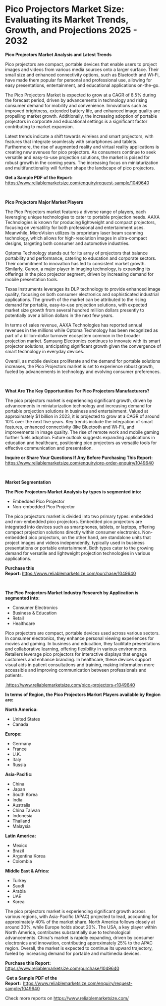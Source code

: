 <p><h1>Pico Projectors Market Size: Evaluating its Market Trends, Growth, and Projections 2025 - 2032</h1></p><p><strong>Pico Projectors Market Analysis and Latest Trends</strong></p>
<p><p>Pico projectors are compact, portable devices that enable users to project images and videos from various media sources onto a larger surface. Their small size and enhanced connectivity options, such as Bluetooth and Wi-Fi, have made them popular for personal and professional use, allowing for easy presentations, entertainment, and educational applications on-the-go.</p><p>The Pico Projectors Market is expected to grow at a CAGR of 8.5% during the forecast period, driven by advancements in technology and rising consumer demand for mobility and convenience. Innovations such as improved brightness, extended battery life, and enhanced image quality are propelling market growth. Additionally, the increasing adoption of portable projectors in corporate and educational settings is a significant factor contributing to market expansion.</p><p>Latest trends indicate a shift towards wireless and smart projectors, with features that integrate seamlessly with smartphones and tablets. Furthermore, the rise of augmented reality and virtual reality applications is creating new avenues for pico projectors. As consumers continue to seek versatile and easy-to-use projection solutions, the market is poised for robust growth in the coming years. The increasing focus on miniaturization and multifunctionality will further shape the landscape of pico projectors.</p></p>
<p><strong>Get a Sample PDF of the Report:&nbsp;</strong> <a href="https://www.reliablemarketsize.com/enquiry/request-sample/1049640?utm_campaign=3092&utm_medium=2&utm_source=Github&utm_content=ia&utm_term=06042025&utm_id=pico-projectors">https://www.reliablemarketsize.com/enquiry/request-sample/1049640</a></p>
<p>&nbsp;</p>
<p><strong>Pico Projectors Major Market Players</strong></p>
<p><p>The Pico Projectors market features a diverse range of players, each leveraging unique technologies to cater to portable projection needs. AAXA Technologies is known for producing lightweight and compact projectors, focusing on versatility for both professional and entertainment uses. Meanwhile, MicroVision utilizes its proprietary laser beam scanning technology, which allows for high-resolution images in ultra-compact designs, targeting both consumer and automotive industries.</p><p>Optoma Technology stands out for its array of projectors that balance portability and performance, catering to education and corporate sectors. Their commitment to innovation has led to consistent market growth. Similarly, Canon, a major player in imaging technology, is expanding its offerings in the pico projector segment, driven by increasing demand for mobile presentation tools.</p><p>Texas Instruments leverages its DLP technology to provide enhanced image quality, focusing on both consumer electronics and sophisticated industrial applications. The growth of the market can be attributed to the rising demand for portable, easy-to-use projection solutions, with expected market size growth from several hundred million dollars presently to potentially over a billion dollars in the next few years.</p><p>In terms of sales revenue, AAXA Technologies has reported annual revenues in the millions while Optoma Technology has been recognized as part of a billion-dollar turnover ecosystem common in the broader projection market. Samsung Electronics continues to innovate with its smart projector solutions, anticipating significant growth given the convergence of smart technology in everyday devices.</p><p>Overall, as mobile devices proliferate and the demand for portable solutions increases, the Pico Projectors market is set to experience robust growth, fueled by advancements in technology and evolving consumer preferences.</p></p>
<p>&nbsp;</p>
<p><strong>What Are The Key Opportunities For Pico Projectors Manufacturers?</strong></p>
<p><p>The pico projectors market is experiencing significant growth, driven by advancements in miniaturization technology and increasing demand for portable projection solutions in business and entertainment. Valued at approximately $1 billion in 2023, it is projected to grow at a CAGR of around 10% over the next five years. Key trends include the integration of smart features, enhanced connectivity (like Bluetooth and Wi-Fi), and improvements in image quality. The rise of remote work and mobile gaming further fuels adoption. Future outlook suggests expanding applications in education and healthcare, positioning pico projectors as versatile tools for effective communication and presentation.</p></p>
<p><strong>Inquire or Share Your Questions If Any Before Purchasing This Report:</strong> <a href="https://www.reliablemarketsize.com/enquiry/pre-order-enquiry/1049640?utm_campaign=3092&utm_medium=2&utm_source=Github&utm_content=ia&utm_term=06042025&utm_id=pico-projectors">https://www.reliablemarketsize.com/enquiry/pre-order-enquiry/1049640</a></p>
<p>&nbsp;</p>
<p><strong>Market Segmentation</strong></p>
<p><strong>The Pico Projectors Market Analysis by types is segmented into:</strong></p>
<p><ul><li>Embedded Pico Projector</li><li>Non-embedded Pico Projector</li></ul></p>
<p><p>The pico projectors market is divided into two primary types: embedded and non-embedded pico projectors. Embedded pico projectors are integrated into devices such as smartphones, tablets, or laptops, offering compact projection solutions directly within consumer electronics. Non-embedded pico projectors, on the other hand, are standalone units that project images and videos independently, typically used in business presentations or portable entertainment. Both types cater to the growing demand for versatile and lightweight projection technologies in various applications.</p></p>
<p><strong>Purchase this Report:&nbsp;</strong><a href="https://www.reliablemarketsize.com/purchase/1049640?utm_campaign=3092&utm_medium=2&utm_source=Github&utm_content=ia&utm_term=06042025&utm_id=pico-projectors">https://www.reliablemarketsize.com/purchase/1049640</a></p>
<p>&nbsp;</p>
<p><strong>The Pico Projectors Market Industry Research by Application is segmented into:</strong></p>
<p><ul><li>Consumer Electronics</li><li>Business & Education</li><li>Retail</li><li>Healthcare</li></ul></p>
<p><p>Pico projectors are compact, portable devices used across various sectors. In consumer electronics, they enhance personal viewing experiences for movies and gaming. In business and education, they facilitate presentations and collaborative learning, offering flexibility in various environments. Retailers leverage pico projectors for interactive displays that engage customers and enhance branding. In healthcare, these devices support visual aids in patient consultations and training, making information more accessible and improving communication between professionals and patients.</p></p>
<p><a href="https://www.reliablemarketsize.com/pico-projectors-r1049640?utm_campaign=3092&utm_medium=2&utm_source=Github&utm_content=ia&utm_term=06042025&utm_id=pico-projectors">&nbsp;https://www.reliablemarketsize.com/pico-projectors-r1049640</a></p>
<p><strong>In terms of Region, the Pico Projectors Market Players available by Region are:</strong></p>
<p>
    <p> <strong> North America: </strong>
        <ul>
            <li>United States</li>
            <li>Canada</li>
        </ul>
        </p> 
    <p> <strong> Europe: </strong>
        <ul>
            <li>Germany</li>
            <li>France</li>
            <li>U.K.</li>
            <li>Italy</li>
            <li>Russia</li>
        </ul>
        </p> 
    <p> <strong> Asia-Pacific: </strong>
        <ul>
            <li>China</li>
            <li>Japan</li>
            <li>South Korea</li>
            <li>India</li>
            <li>Australia</li>
            <li>China Taiwan</li>
            <li>Indonesia</li>
            <li>Thailand</li>
            <li>Malaysia</li>
        </ul>
        </p> 
    <p> <strong> Latin America: </strong>
        <ul>
            <li>Mexico</li>
            <li>Brazil</li>
            <li>Argentina Korea</li>
            <li>Colombia</li>
        </ul>
        </p> 
    <p> <strong> Middle East & Africa: </strong>
        <ul>
            <li>Turkey</li>
            <li>Saudi</li>
            <li>Arabia</li>
            <li>UAE</li>
            <li>Korea</li>
        </ul>
    </p>
    </p>
<p><p>The pico projectors market is experiencing significant growth across various regions, with Asia-Pacific (APAC) projected to lead, accounting for approximately 40% of the market share. North America follows closely at around 30%, while Europe holds about 20%. The USA, a key player within North America, contributes substantially due to technological advancements. China's market is rapidly expanding, driven by consumer electronics and innovation, contributing approximately 25% to the APAC region. Overall, the market is expected to continue its upward trajectory, fueled by increasing demand for portable and multimedia devices.</p></p>
<p><strong>Purchase this Report: </strong><a href="https://www.reliablemarketsize.com/purchase/1049640?utm_campaign=3092&utm_medium=2&utm_source=Github&utm_content=ia&utm_term=06042025&utm_id=pico-projectors">https://www.reliablemarketsize.com/purchase/1049640</a></p>
<p>&nbsp;<strong>Get a Sample PDF of the Report:&nbsp;&nbsp;</strong><a href="https://www.reliablemarketsize.com/enquiry/request-sample/1049640?utm_campaign=3092&utm_medium=2&utm_source=Github&utm_content=ia&utm_term=06042025&utm_id=pico-projectors">https://www.reliablemarketsize.com/enquiry/request-sample/1049640</a></p>
<p><strong></strong></p>
<p>Check more reports on <a href="https://www.reliablemarketsize.com/?utm_campaign=3092&utm_medium=2&utm_source=Github&utm_content=ia&utm_term=06042025&utm_id=pico-projectors">https://www.reliablemarketsize.com/</a></p>